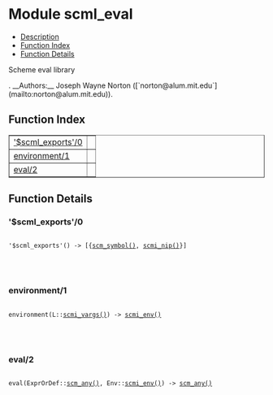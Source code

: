 

# Module scml_eval #
* [Description](#description)
* [Function Index](#index)
* [Function Details](#functions)


<p>Scheme eval library</p>.
__Authors:__ Joseph Wayne Norton ([`norton@alum.mit.edu`](mailto:norton@alum.mit.edu)).
<a name="index"></a>

## Function Index ##


<table width="100%" border="1" cellspacing="0" cellpadding="2" summary="function index"><tr><td valign="top"><a href="#%24scml_exports-0">'$scml_exports'/0</a></td><td></td></tr><tr><td valign="top"><a href="#environment-1">environment/1</a></td><td></td></tr><tr><td valign="top"><a href="#eval-2">eval/2</a></td><td></td></tr></table>


<a name="functions"></a>

## Function Details ##

<a name="%24scml_exports-0"></a>

### '$scml_exports'/0 ###


<pre><code>
'$scml_exports'() -&gt; [{<a href="#type-scm_symbol">scm_symbol()</a>, <a href="#type-scmi_nip">scmi_nip()</a>}]
</code></pre>

<br></br>



<a name="environment-1"></a>

### environment/1 ###


<pre><code>
environment(L::<a href="#type-scmi_vargs">scmi_vargs()</a>) -&gt; <a href="#type-scmi_env">scmi_env()</a>
</code></pre>

<br></br>



<a name="eval-2"></a>

### eval/2 ###


<pre><code>
eval(ExprOrDef::<a href="#type-scm_any">scm_any()</a>, Env::<a href="#type-scmi_env">scmi_env()</a>) -&gt; <a href="#type-scm_any">scm_any()</a>
</code></pre>

<br></br>



